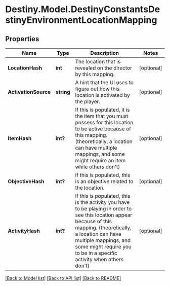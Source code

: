 # Destiny.Model.DestinyConstantsDestinyEnvironmentLocationMapping

## Properties

Name | Type | Description | Notes
------------ | ------------- | ------------- | -------------
**LocationHash** | **int** | The location that is revealed on the director by this mapping. | [optional] 
**ActivationSource** | **string** | A hint that the UI uses to figure out how this location is activated by the player. | [optional] 
**ItemHash** | **int?** | If this is populated, it is the item that you must possess for this location to be active because of this mapping. (theoretically, a location can have multiple mappings, and some might require an item while others don&#39;t) | [optional] 
**ObjectiveHash** | **int?** | If this is populated, this is an objective related to the location. | [optional] 
**ActivityHash** | **int?** | If this is populated, this is the activity you have to be playing in order to see this location appear because of this mapping. (theoretically, a location can have multiple mappings, and some might require you to be in a specific activity when others don&#39;t) | [optional] 

[[Back to Model list]](../README.md#documentation-for-models) [[Back to API list]](../README.md#documentation-for-api-endpoints) [[Back to README]](../README.md)

